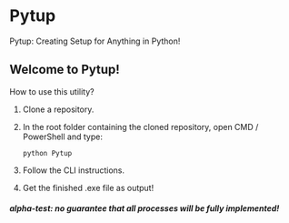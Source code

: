 # Pytup
 Pytup: Creating Setup for Anything in Python!

## Welcome to Pytup!

How to use this utility?

1. Clone a repository.
2. In the root folder containing the cloned repository, open CMD / PowerShell and type:

    ```python Pytup```

3. Follow the CLI instructions.
4. Get the finished .exe file as output!

##### alpha-test: no guarantee that all processes will be fully implemented!

